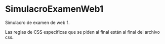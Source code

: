 # SimulacroExamenWeb1
Simulacro de examen de web 1.

Las reglas de CSS específicas que se piden al final están al final del archivo css.

